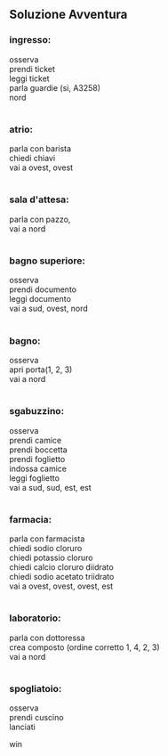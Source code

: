 ## **Soluzione Avventura**

### ingresso:<br>

osserva <br>
prendi ticket <br>
leggi ticket <br>
parla guardie (si, A3258) <br>
nord <br> 
#


### atrio: <br>

parla con barista <br>
chiedi chiavi <br>
vai a ovest, ovest <br>
#

### sala d'attesa: <br>

parla con pazzo,  <br>
vai a nord <br>
#

### bagno superiore:  <br>

osserva <br>
prendi documento <br>
leggi documento <br>
vai a sud, ovest, nord <br>
#


### bagno: <br>

osserva <br>
apri porta(1, 2, 3) <br>
vai a nord  <br>
#

### sgabuzzino: <br>

osserva <br> 
prendi camice <br>
prendi boccetta <br>
prendi foglietto <br>
indossa camice <br>
leggi foglietto <br>
vai a sud, sud, est, est <br>
#

### farmacia: <br>

parla con farmacista <br>
chiedi sodio cloruro <br>
chiedi potassio cloruro <br> 
chiedi calcio cloruro diidrato <br>
chiedi sodio acetato triidrato <br>
vai a ovest, ovest, ovest, est <br>
#

### laboratorio: <br>

parla con dottoressa <br>
crea composto (ordine corretto 1, 4, 2, 3) <br>
vai a nord <br>
#

### spogliatoio: <br>

osserva <br>
prendi cuscino <br>
lanciati <br>

win <br>
